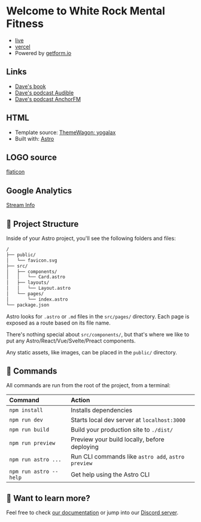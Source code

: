 # Welcome to White Rock Mental Fitness

- [live](https://whiterockmentalfitness.com)
- [vercel](https://whiterock-mental-fitness.vercel.app/)
- Powered by [getform.io](https://app.getform.io/forms/52443)

## Links

- [Dave's book](https://www.amazon.com/Mentally-Ill-Mentor-Principles-Maintaining/dp/148105869X)
- [Dave's podcast Audible](https://www.amazon.com/The-Mentally-ill-Mentor/dp/B08K58MTTX)
- [Dave's podcast AnchorFM](https://anchor.fm/dave-miller85)

## HTML

- Template source: [ThemeWagon: yogalax](https://themewagon.com/themes/free-responsive-bootstrap-4-html5-yoga-fitness-website-template-yogalax/)
- Built with: [Astro](https://astro.build)

## LOGO source

[flaticon](https://www.flaticon.com/free-icon/mountain_4135890?related_id=4135908&origin=search)

## Google Analytics

[Stream Info](https://analytics.google.com/analytics/web/#/a252857151p347706063/admin/streams/table/4385636955)

## 🚀 Project Structure

Inside of your Astro project, you'll see the following folders and files:

```bash
/
├── public/
│   └── favicon.svg
├── src/
│   ├── components/
│   │   └── Card.astro
│   ├── layouts/
│   │   └── Layout.astro
│   └── pages/
│       └── index.astro
└── package.json
```

Astro looks for `.astro` or `.md` files in the `src/pages/` directory. Each page is exposed as a route based on its file name.

There's nothing special about `src/components/`, but that's where we like to put any Astro/React/Vue/Svelte/Preact components.

Any static assets, like images, can be placed in the `public/` directory.

## 🧞 Commands

All commands are run from the root of the project, from a terminal:

| Command                | Action                                             |
| :--------------------- | :------------------------------------------------- |
| `npm install`          | Installs dependencies                              |
| `npm run dev`          | Starts local dev server at `localhost:3000`        |
| `npm run build`        | Build your production site to `./dist/`            |
| `npm run preview`      | Preview your build locally, before deploying       |
| `npm run astro ...`    | Run CLI commands like `astro add`, `astro preview` |
| `npm run astro --help` | Get help using the Astro CLI                       |

## 👀 Want to learn more?

Feel free to check [our documentation](https://docs.astro.build) or jump into our [Discord server](https://astro.build/chat).
